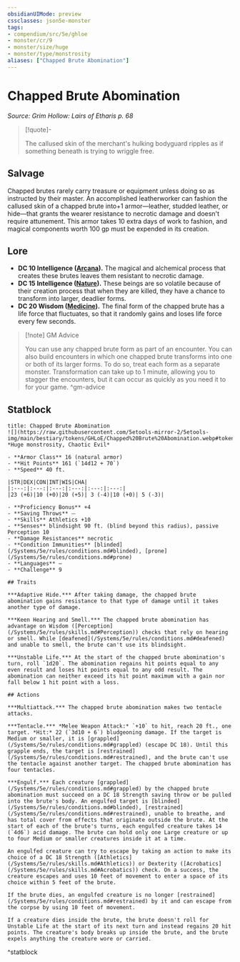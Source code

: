 ```yaml
---
obsidianUIMode: preview
cssclasses: json5e-monster
tags:
- compendium/src/5e/ghloe
- monster/cr/9
- monster/size/huge
- monster/type/monstrosity
aliases: ["Chapped Brute Abomination"]
---
```

# Chapped Brute Abomination
*Source: Grim Hollow: Lairs of Etharis p. 68*  

> [!quote]-  
> 
> The callused skin of the merchant's hulking bodyguard ripples as if something beneath is trying to wriggle free.

## Salvage

Chapped brutes rarely carry treasure or equipment unless doing so as instructed by their master. An accomplished leatherworker can fashion the callused skin of a chapped brute into+1 armor—leather, studded leather, or hide—that grants the wearer resistance to necrotic damage and doesn't require attunement. This armor takes 10 extra days of work to fashion, and magical components worth 100 gp must be expended in its creation.

## Lore

- **DC 10 Intelligence ([Arcana](/Systems/5e/rules/skills.md#Arcana)).** The magical and alchemical process that creates these brutes leaves them resistant to necrotic damage.  
- **DC 15 Intelligence ([Nature](/Systems/5e/rules/skills.md#Nature)).** These beings are so volatile because of their creation process that when they are killed, they have a chance to transform into larger, deadlier forms.  
- **DC 20 Wisdom ([Medicine](/Systems/5e/rules/skills.md#Medicine)).** The final form of the chapped brute has a life force that fluctuates, so that it randomly gains and loses life force every few seconds.  

> [!note] GM Advice
> 
> You can use any chapped brute form as part of an encounter. You can also build encounters in which one chapped brute transforms into one or both of its larger forms. To do so, treat each form as a separate monster. Transformation can take up to 1 minute, allowing you to stagger the encounters, but it can occur as quickly as you need it to for your game.
^gm-advice

## Statblock

```ad-statblock
title: Chapped Brute Abomination
![](https://raw.githubusercontent.com/5etools-mirror-2/5etools-img/main/bestiary/tokens/GHLoE/Chapped%20Brute%20Abomination.webp#token)
*Huge monstrosity, Chaotic Evil*

- **Armor Class** 16 (natural armor)
- **Hit Points** 161 (`14d12 + 70`)
- **Speed** 40 ft.

|STR|DEX|CON|INT|WIS|CHA|
|:---:|:---:|:---:|:---:|:---:|:---:|
|23 (+6)|10 (+0)|20 (+5)| 3 (-4)|10 (+0)| 5 (-3)|

- **Proficiency Bonus** +4
- **Saving Throws** ⏤
- **Skills** Athletics +10
- **Senses** blindsight 90 ft. (blind beyond this radius), passive Perception 10
- **Damage Resistances** necrotic
- **Condition Immunities** [blinded](/Systems/5e/rules/conditions.md#blinded), [prone](/Systems/5e/rules/conditions.md#prone)
- **Languages** —
- **Challenge** 9

## Traits

***Adaptive Hide.*** After taking damage, the chapped brute abomination gains resistance to that type of damage until it takes another type of damage.

***Keen Hearing and Smell.*** The chapped brute abomination has advantage on Wisdom ([Perception](/Systems/5e/rules/skills.md#Perception)) checks that rely on hearing or smell. While [deafened](/Systems/5e/rules/conditions.md#deafened) and unable to smell, the brute can't use its blindsight.

***Unstable Life.*** At the start of the chapped brute abomination's turn, roll `1d20`. The abomination regains hit points equal to any even result and loses hit points equal to any odd result. The abomination can neither exceed its hit point maximum with a gain nor fall below 1 hit point with a loss.

## Actions

***Multiattack.*** The chapped brute abomination makes two tentacle attacks.

***Tentacle.*** *Melee Weapon Attack:* `+10` to hit, reach 20 ft., one target. *Hit:* 22 (`3d10 + 6`) bludgeoning damage. If the target is Medium or smaller, it is [grappled](/Systems/5e/rules/conditions.md#grappled) (escape DC 18). Until this grapple ends, the target is [restrained](/Systems/5e/rules/conditions.md#restrained), and the brute can't use the tentacle against another target. The chapped brute abomination has four tentacles.

***Engulf.*** Each creature [grappled](/Systems/5e/rules/conditions.md#grappled) by the chapped brute abomination must succeed on a DC 18 Strength saving throw or be pulled into the brute's body. An engulfed target is [blinded](/Systems/5e/rules/conditions.md#blinded), [restrained](/Systems/5e/rules/conditions.md#restrained), unable to breathe, and has total cover from effects that originate outside the brute. At the start of each of the brute's turns, each engulfed creature takes 14 (`4d6`) acid damage. The brute can hold only one Large creature or up to four Medium or smaller creatures inside it at a time.

An engulfed creature can try to escape by taking an action to make its choice of a DC 18 Strength ([Athletics](/Systems/5e/rules/skills.md#Athletics)) or Dexterity ([Acrobatics](/Systems/5e/rules/skills.md#Acrobatics)) check. On a success, the creature escapes and uses 10 feet of movement to enter a space of its choice within 5 feet of the brute.

If the brute dies, an engulfed creature is no longer [restrained](/Systems/5e/rules/conditions.md#restrained) by it and can escape from the corpse by using 10 feet of movement.

If a creature dies inside the brute, the brute doesn't roll for Unstable Life at the start of its next turn and instead regains 20 hit points. The creature's body breaks up inside the brute, and the brute expels anything the creature wore or carried.
```
^statblock